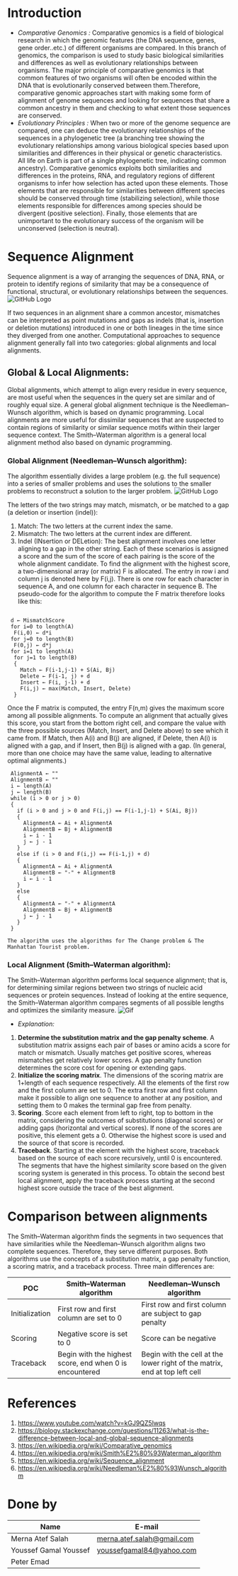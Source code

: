 # **Introduction**
* *Comparative Genomics :*
	Comparative genomics is a field of biological research in which the genomic features (the DNA sequence, genes, gene order..etc.) of different organisms are compared. In this branch of genomics, the comparison is used to study basic biological similarities and differences as well as evolutionary relationships between organisms. The major principle of comparative genomics is that common features of two organisms will often be encoded within the DNA that is evolutionarily conserved between them.Therefore, comparative genomic approaches start with making some form of alignment of genome sequences and looking for sequences that share a common ancestry in them and checking to what extent those sequences are conserved.
* *Evolutionary Principles :*
	When two or more of the genome sequence are compared, one can deduce the evolutionary relationships of the sequences in a phylogenetic tree (a branching tree showing the evolutionary relationships among various biological species based upon similarities and differences in their physical or genetic characteristics. All life on Earth is part of a single phylogenetic tree, indicating common ancestry). 
	Comparative genomics exploits both similarities and differences in the proteins, RNA, and regulatory regions of different organisms to infer how selection has acted upon these elements. Those elements that are responsible for similarities between different species should be conserved through time (stabilizing selection), while those elements responsible for differences among species should be divergent (positive selection). Finally, those elements that are unimportant to the evolutionary success of the organism will be unconserved (selection is neutral).

# **Sequence Alignment**

Sequence alignment is a way of arranging the sequences of DNA, RNA, or protein to identify regions of similarity that may be a consequence of functional, structural, or evolutionary relationships between the sequences.
![GitHub Logo](/alignment.png)

If two sequences in an alignment share a common ancestor, mismatches can be interpreted as point mutations and gaps as indels (that is, insertion or deletion mutations) introduced in one or both lineages in the time since they diverged from one another. 
Computational approaches to sequence alignment generally fall into two categories: global alignments and local alignments.

## Global & Local Alignments:

Global alignments, which attempt to align every residue in every sequence, are most useful when the sequences in the query set are similar and of roughly equal size. A general global alignment technique is the Needleman–Wunsch algorithm, which is based on dynamic programming. Local alignments are more useful for dissimilar sequences that are suspected to contain regions of similarity or similar sequence motifs within their larger sequence context. The Smith–Waterman algorithm is a general local alignment method also based on dynamic programming.

### Global Alignment (Needleman–Wunsch algorithm):
	
The algorithm essentially divides a large problem (e.g. the full sequence) into a series of smaller problems and uses the solutions to the smaller problems to reconstruct a solution to the larger problem. 
![GitHub Logo](/global.png)

The letters of the two strings may match, mismatch, or be matched to a gap (a deletion or insertion (indel)):
   1. Match: The two letters at the current index the same.
   2. Mismatch: The two letters at the current index are different.
   3. Indel (INsertion or DELetion): The best alignment involves one letter aligning to a gap in the other string.
Each of these scenarios is assigned a score and the sum of the score of each pairing is the score of the whole alignment candidate. 
To find the alignment with the highest score, a two-dimensional array (or matrix) F is allocated. The entry in row i and column j is denoted here by F(i,j). There is one row for each character in sequence A, and one column for each character in sequence B. 
The pseudo-code for the algorithm to compute the F matrix therefore looks like this:

```{r, tidy=FALSE, eval=FALSE, highlight=TRUE }

 d ← MismatchScore
 for i=0 to length(A)
  F(i,0) ← d*i 
 for j=0 to length(B)
  F(0,j) ← d*j
 for i=1 to length(A)
  for j=1 to length(B)
  {
    Match ← F(i-1,j-1) + S(Ai, Bj)
    Delete ← F(i-1, j) + d
    Insert ← F(i, j-1) + d
    F(i,j) ← max(Match, Insert, Delete)
  } 
```

Once the F matrix is computed, the entry F(n,m) gives the maximum score among all possible alignments. To compute an alignment that actually gives this score, you start from the bottom right cell, and compare the value with the three possible sources (Match, Insert, and Delete above) to see which it came from. If Match, then A(i) and B(j) are aligned, if Delete, then A(i) is aligned with a gap, and if Insert, then B(j) is aligned with a gap. (In general, more than one choice may have the same value, leading to alternative optimal alignments.)

```{r, tidy=FALSE, eval=FALSE, highlight=TRUE }
 AlignmentA ← ""
 AlignmentB ← ""
 i ← length(A)
 j ← length(B)
 while (i > 0 or j > 0)
 {
   if (i > 0 and j > 0 and F(i,j) == F(i-1,j-1) + S(Ai, Bj))
   {
     AlignmentA ← Ai + AlignmentA
     AlignmentB ← Bj + AlignmentB
     i ← i - 1
     j ← j - 1
   }
   else if (i > 0 and F(i,j) == F(i-1,j) + d)
   {
     AlignmentA ← Ai + AlignmentA
     AlignmentB ← "-" + AlignmentB
     i ← i - 1
   } 
   else
   {
     AlignmentA ← "-" + AlignmentA
     AlignmentB ← Bj + AlignmentB
     j ← j - 1
   }
 }

```

	The algorithm uses the algorithms for The Change problem & The Manhattan Tourist problem.

### Local Alignment (Smith–Waterman algorithm):
The Smith–Waterman algorithm performs local sequence alignment; that is, for determining similar regions between two strings of nucleic acid sequences or protein sequences. Instead of looking at the entire sequence, the Smith–Waterman algorithm compares segments of all possible lengths and optimizes the similarity measure.
![Gif](https://upload.wikimedia.org/wikipedia/commons/9/92/Smith-Waterman-Algorithm-Example-En.gif)	

* *Explanation:*
 1. **Determine the substitution matrix and the gap penalty scheme**. A substitution matrix assigns each pair of bases or amino acids a score for match or mismatch. Usually matches get positive scores, whereas mismatches get relatively lower scores. A gap penalty function determines the score cost for opening or extending gaps. 
 2. **Initialize the scoring matrix**. The dimensions of the scoring matrix are 1+length of each sequence respectively. All the elements of the first row and the first column are set to 0. The extra first row and first column make it possible to align one sequence to another at any position, and setting them to 0 makes the terminal gap free from penalty.
 3. **Scoring**. Score each element from left to right, top to bottom in the matrix, considering the outcomes of substitutions (diagonal scores) or adding gaps (horizontal and vertical scores). If none of the scores are positive, this element gets a 0. Otherwise the highest score is used and the source of that score is recorded.
 4. **Traceback**. Starting at the element with the highest score, traceback based on the source of each score recursively, until 0 is encountered. The segments that have the highest similarity score based on the given scoring system is generated in this process. To obtain the second best local alignment, apply the traceback process starting at the second highest score outside the trace of the best alignment.


# **Comparison between alignments**
The Smith–Waterman algorithm finds the segments in two sequences that have similarities while the Needleman–Wunsch algorithm aligns two complete sequences. Therefore, they serve different purposes. Both algorithms use the concepts of a substitution matrix, a gap penalty function, a scoring matrix, and a traceback process. Three main differences are:

POC		|Smith–Waterman algorithm |	Needleman–Wunsch algorithm
----------------|-------------------------|--------------------------------------------------------------------------------------------------------------------------
Initialization |	First row and first column are set to 0 |	First row and first column are subject to gap penalty
Scoring        |	Negative score is set to 0 	        |      Score can be negative
Traceback      | 	Begin with the highest score, end when 0 is encountered |	Begin with the cell at the lower right of the matrix, end at top left cell

# **References**
1. https://www.youtube.com/watch?v=kGJ9QZ5lwqs
2. https://biology.stackexchange.com/questions/11263/what-is-the-difference-between-local-and-global-sequence-alignments
3. https://en.wikipedia.org/wiki/Comparative_genomics
4. https://en.wikipedia.org/wiki/Smith%E2%80%93Waterman_algorithm
5. https://en.wikipedia.org/wiki/Sequence_alignment
6. https://en.wikipedia.org/wiki/Needleman%E2%80%93Wunsch_algorithm

# **Done by**

Name | E-mail |
-----|----------|
Merna Atef Salah | merna.atef.salah@gmail.com
Youssef Gamal Youssef | youssefgamal84@yahoo.com
Peter Emad | 
